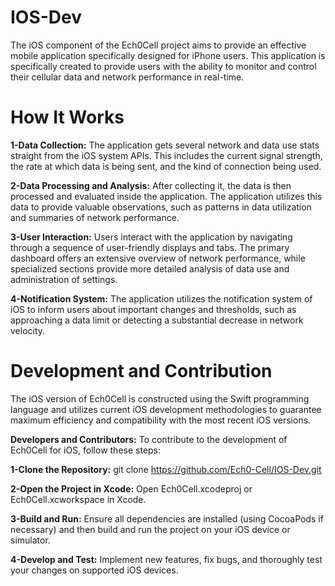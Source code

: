 # IOS-Dev
The iOS component of the Ech0Cell project aims to provide an effective mobile application specifically designed for iPhone users. This application is specifically created to provide users with the ability to monitor and control their cellular data and network performance in real-time.

# How It Works
**1-Data Collection:**
The application gets several network and data use stats straight from the iOS system APIs. This includes the current signal strength, the rate at which data is being sent, and the kind of connection being used.

**2-Data Processing and Analysis:**
After collecting it, the data is then processed and evaluated inside the application. The application utilizes this data to provide valuable observations, such as patterns in data utilization and summaries of network performance.

**3-User Interaction:**
Users interact with the application by navigating through a sequence of user-friendly displays and tabs. The primary dashboard offers an extensive overview of network performance, while specialized sections provide more detailed analysis of data use and administration of settings.

**4-Notification System:**
The application utilizes the notification system of iOS to inform users about important changes and thresholds, such as approaching a data limit or detecting a substantial decrease in network velocity.

# Development and Contribution
The iOS version of Ech0Cell is constructed using the Swift programming language and utilizes current iOS development methodologies to guarantee maximum efficiency and compatibility with the most recent iOS versions.

**Developers and Contributors:**
To contribute to the development of Ech0Cell for iOS, follow these steps:

**1-Clone the Repository:**
git clone https://github.com/Ech0-Cell/IOS-Dev.git

**2-Open the Project in Xcode:**
Open Ech0Cell.xcodeproj or Ech0Cell.xcworkspace in Xcode.

**3-Build and Run:**
Ensure all dependencies are installed (using CocoaPods if necessary) and then build and run the project on your iOS device or simulator.

**4-Develop and Test:**
Implement new features, fix bugs, and thoroughly test your changes on supported iOS devices.
